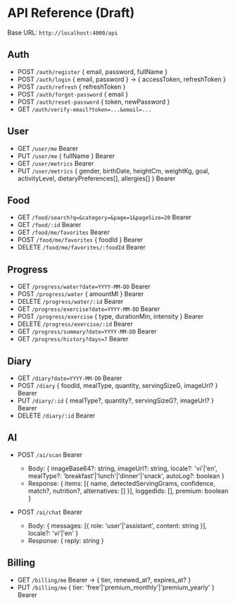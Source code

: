 # API Reference (Draft)

Base URL: `http://localhost:4000/api`

## Auth

- POST `/auth/register` { email, password, fullName }
- POST `/auth/login` { email, password } -> { accessToken, refreshToken }
- POST `/auth/refresh` { refreshToken }
- POST `/auth/forgot-password` { email }
- POST `/auth/reset-password` { token, newPassword }
- GET `/auth/verify-email?token=...&email=...`

## User

- GET `/user/me` Bearer
- PUT `/user/me` { fullName } Bearer
- GET `/user/metrics` Bearer
- PUT `/user/metrics` { gender, birthDate, heightCm, weightKg, goal, activityLevel, dietaryPreferences[], allergies[] } Bearer

## Food

- GET `/food/search?q=&category=&page=1&pageSize=20` Bearer
- GET `/food/:id` Bearer
- GET `/food/me/favorites` Bearer
- POST `/food/me/favorites` { foodId } Bearer
- DELETE `/food/me/favorites/:foodId` Bearer

## Progress

- GET `/progress/water?date=YYYY-MM-DD` Bearer
- POST `/progress/water` { amountMl } Bearer
- DELETE `/progress/water/:id` Bearer
- GET `/progress/exercise?date=YYYY-MM-DD` Bearer
- POST `/progress/exercise` { type, durationMin, intensity } Bearer
- DELETE `/progress/exercise/:id` Bearer
- GET `/progress/summary?date=YYYY-MM-DD` Bearer
- GET `/progress/history?days=7` Bearer

## Diary

- GET `/diary?date=YYYY-MM-DD` Bearer
- POST `/diary` { foodId, mealType, quantity, servingSizeG, imageUrl? } Bearer
- PUT `/diary/:id` { mealType?, quantity?, servingSizeG?, imageUrl? } Bearer
- DELETE `/diary/:id` Bearer

## AI

- POST `/ai/scan` Bearer
  - Body: { imageBase64?: string, imageUrl?: string, locale?: 'vi'|'en', mealType?: 'breakfast'|'lunch'|'dinner'|'snack', autoLog?: boolean }
  - Response: { items: [{ name, detectedServingGrams, confidence, match?, nutrition?, alternatives: [] }], loggedIds: [], premium: boolean }

- POST `/ai/chat` Bearer
  - Body: { messages: [{ role: 'user'|'assistant', content: string }], locale?: 'vi'|'en' }
  - Response: { reply: string }

## Billing

- GET `/billing/me` Bearer -> { tier, renewed_at?, expires_at? }
- PUT `/billing/me` { tier: 'free'|'premium_monthly'|'premium_yearly' } Bearer
